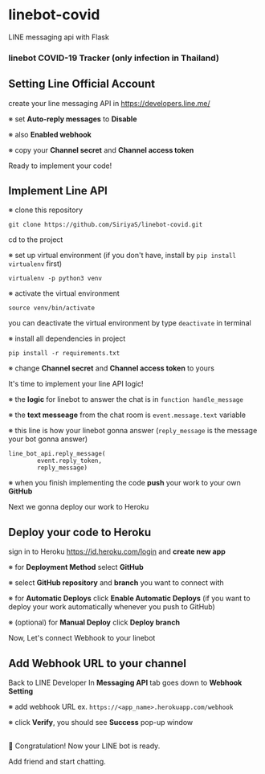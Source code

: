 # linebot-covid
LINE messaging api with Flask

### linebot COVID-19 Tracker (only infection in Thailand)
## Setting Line Official Account
create your line messaging API in https://developers.line.me/

※ set **Auto-reply messages** to **Disable**

※ also **Enabled webhook**

※ copy your **Channel secret** and **Channel access token**

Ready to implement your code!

## Implement Line API
※ clone this repository
```
git clone https://github.com/SiriyaS/linebot-covid.git
```
cd to the project

※ set up virtual environment (if you don't have, install by `pip install virtualenv` first)
```
virtualenv -p python3 venv
```
※ activate the virtual environment
```
source venv/bin/activate
```
you can deactivate the virtual environment by type `deactivate` in terminal

※ install all dependencies in project
```
pip install -r requirements.txt
```
※ change **Channel secret** and **Channel access token** to yours

It's time to implement your line API logic!

※ the **logic** for linebot to answer the chat is in `function handle_message` 

※ the **text messeage** from the chat room is `event.message.text` variable

※ this line is how your linebot gonna answer (`reply_message` is the message your bot gonna answer)
```
line_bot_api.reply_message(
        event.reply_token,
        reply_message)
```
※ when you finish implementing the code **push** your work to your own **GitHub**

Next we gonna deploy our work to Heroku

## Deploy your code to Heroku
sign in to Heroku https://id.heroku.com/login and **create new app**

※ for **Deployment Method** select **GitHub**

※ select **GitHub repository** and **branch** you want to connect with

※ for **Automatic Deploys** click **Enable Automatic Deploys** (if you want to deploy your work automatically whenever you push to GitHub)

※ (optional) for **Manual Deploy** click **Deploy branch**

Now, Let's connect Webhook to your linebot

## Add Webhook URL to your channel
Back to LINE Developer
In **Messaging API** tab goes down to **Webhook Setting**

※ add webhook URL ex. `https://<app_name>.herokuapp.com/webhook`

※ click **Verify**, you should see **Success** pop-up window

##

🎉 Congratulation! Now your LINE bot is ready.

Add friend and start chatting.

